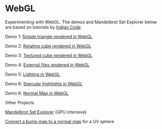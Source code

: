 # WebGL
Experimenting with WebGL. The demos and Mandelbrot Set Explorer below are based on tutorials by [Indigo Code](https://www.youtube.com/c/IndigoCode).

Demo 1: [Simple triangle rendered in WebGL](WebGL_01_Triangle.html)

Demo 2: [Rotating cube rendered in WebGL](WebGL_02_Rotating_Cube.html)

Demo 3: [Textured cube rendered in WebGL](WebGL_03_Textured_Cube.html)

Demo 4: [External files rendered in WebGL](Demo_4/WebGL_04_Loading_Assets.html)

Demo 5: [Lighting in WebGL](Demo_5/WebGL_05_Lighting.html)

Demo 6: [Specular highlights in WebGL](Demo_6/WebGL_06_Lighting.html)

Demo 6: [Normal Map in WebGL](WebGL_07_Normal_Map.html)

Other Projects

[Mandelbrot Set Explorer](Mandelbrot/) (GPU intensive)

[Convert a bump map to a normal map](BumpToNormal/) for a UV sphere 